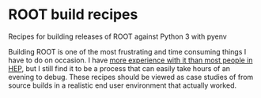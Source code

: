 # ROOT build recipes

Recipes for building releases of ROOT against Python 3 with pyenv

Building ROOT is one of the most frustrating and time consuming things I have to do on occasion.
I have [more experience with it than most people in HEP](https://gitlab.cern.ch/atlas-amglab/atlstats), but I still find it to be a process that can easily take hours of an evening to debug.
These recipes should be viewed as case studies of from source builds in a realistic end user environment that actually worked.
